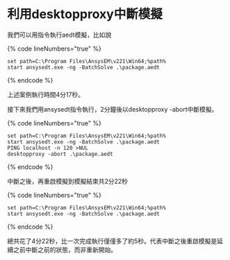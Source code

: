 # 利用desktopproxy中斷模擬

我們可以用指令執行aedt模擬，比如說

{% code lineNumbers="true" %}
```batch
set path=C:\Program Files\AnsysEM\v221\Win64;%path%
start ansysedt.exe -ng -BatchSolve .\package.aedt
```
{% endcode %}

上述案例執行時間4分17秒。&#x20;

接下來我們用ansysedt指令執行，2分鐘後以desktopproxy -abort中斷模擬。

{% code lineNumbers="true" %}
```batch
set path=C:\Program Files\AnsysEM\v221\Win64;%path%
start ansysedt.exe -ng -BatchSolve .\package.aedt
PING localhost -n 120 >NUL
desktopproxy -abort .\package.aedt
```
{% endcode %}

中斷之後，再重啟模擬到模擬結束共2分22秒

{% code lineNumbers="true" %}
```batch
set path=C:\Program Files\AnsysEM\v221\Win64;%path%
start ansysedt.exe -ng -BatchSolve .\package.aedt
```
{% endcode %}

總共花了4分22秒，比一次完成執行僅僅多了約5秒。代表中斷之後重啟模擬是延續之前中斷之前的狀態，而非重新開始。
